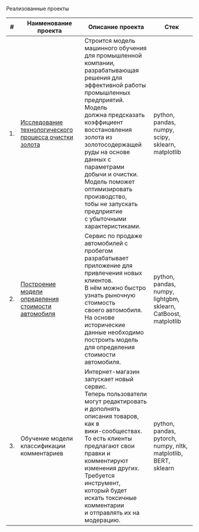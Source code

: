 
Реализованные проекты

| #    | Наименование проекта                | Описание проекта                                                    | Стек                                                         |
| ---- | ------------------------------------------------------------ | ------------------------------------------------------------ | ------------------------------------------------------------ |
| 1.   | [Исследование технологического процесса очистки золота](https://github.com/maria-khamilievna/Portfolio/tree/449e084514bf39c4264d8098bd538e11852e61d0/gold) | Строится модель машинного обучения <br/>для промышленной компании, разрабатывающая <br/>решения для эффективной работы <br/>промышленных предприятий. Модель<br/> должна предсказать коэффициент восстановления <br/>золота из золотосодержащей руды на основе<br/>данных с параметрами добычи и очистки.<br/> Модель поможет оптимизировать производство, <br/>тобы не запускать предприятие <br/>с убыточными характеристиками. | python, pandas, numpy, scipy, sklearn, matplotlib       |
| 2.   | [Построение модели определения стоимости автомобиля](https://github.com/maria-khamilievna/Portfolio/tree/449e084514bf39c4264d8098bd538e11852e61d0/autos) | Сервис по продаже автомобилей с пробегом  <br/>разрабатывает приложение для привлечения новых клиентов. <br/>В нём можно быстро узнать рыночную стоимость<br/> своего автомобиля. На основе исторические <br/>данные необходимо построить модель <br/>для определения стоимости автомобиля. | python, pandas, numpy, lightgbm, sklearn, CatBoost, matplotlib |
| 3.   | Обучение модели классификации комментариев | Интернет-магазин запускает новый сервис. <br/>Теперь пользователи могут редактировать<br/> и дополнять описания товаров, как в <br/>вики-сообществах. То есть клиенты <br/>предлагают свои правки и комментируют <br/>изменения других. Требуется инструмент, <br/>который будет искать токсичные комментарии<br/>и отправлять их на модерацию.            | python, pandas, pytorch, numpy, nltk, matplotlib, BERT, sklearn|
